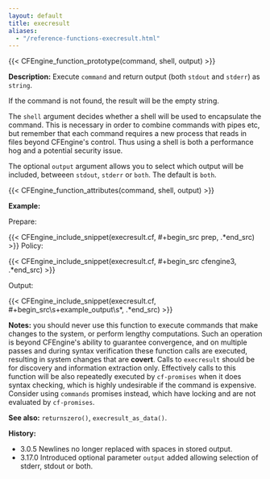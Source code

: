 ```yaml
---
layout: default
title: execresult
aliases:
  - "/reference-functions-execresult.html"
---
```


{{< CFEngine_function_prototype(command, shell, output) >}}

**Description:** Execute `command` and return output (both `stdout` and `stderr`) as `string`.

If the command is not found, the result will be the empty string.

The `shell` argument decides whether a shell will be used to encapsulate the
command. This is necessary in order to combine commands with pipes etc, but
remember that each command requires a new process that reads in files beyond
CFEngine's control. Thus using a shell is both a performance hog and a
potential security issue.

The optional `output` argument allows you to select which output will be
included, betweeen `stdout`, `stderr` or `both`. The default is `both`.

{{< CFEngine_function_attributes(command, shell, output) >}}

**Example:**

Prepare:

{{< CFEngine_include_snippet(execresult.cf, #\+begin_src prep, .*end_src) >}}
Policy:

{{< CFEngine_include_snippet(execresult.cf, #\+begin_src cfengine3, .*end_src) >}}

Output:

{{< CFEngine_include_snippet(execresult.cf, #\+begin_src\s+example_output\s*, .*end_src) >}}

**Notes:** you should never use this function to execute commands that
make changes to the system, or perform lengthy computations. Such an
operation is beyond CFEngine's ability to guarantee convergence, and
on multiple passes and during syntax verification these function calls
are executed, resulting in system changes that are **covert**. Calls
to `execresult` should be for discovery and information extraction
only. Effectively calls to this function will be also repeatedly
executed by `cf-promises` when it does syntax checking, which is
highly undesirable if the command is expensive. Consider using
`commands` promises instead, which have locking and are not evaluated
by `cf-promises`.

**See also:** `returnszero()`, `execresult_as_data()`.

**History:**

- 3.0.5 Newlines no longer replaced with spaces in stored output.
- 3.17.0 Introduced optional parameter `output` added allowing selection of stderr, stdout or both.
